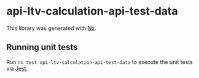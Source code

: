 # api-ltv-calculation-api-test-data

This library was generated with [Nx](https://nx.dev).

## Running unit tests

Run `nx test api-ltv-calculation-api-test-data` to execute the unit tests via [Jest](https://jestjs.io).
